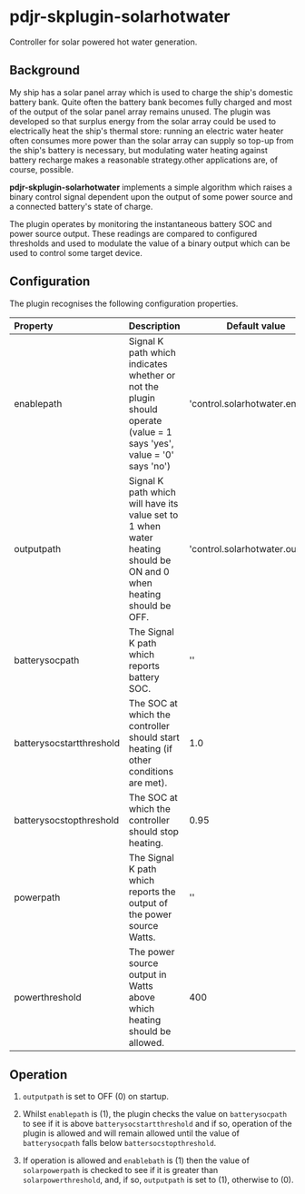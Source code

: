 # pdjr-skplugin-solarhotwater

Controller for solar powered hot water generation.

## Background

My ship has a solar panel array which is used to charge the ship's
domestic battery bank.
Quite often the battery bank becomes fully charged and most of the
output of the solar panel array remains unused.
The plugin was developed so that surplus energy from the solar array
could be used to electrically heat the ship's thermal store: running
an electric water heater often consumes more power than the solar
array can supply so top-up from the ship's battery is necessary, but
modulating water heating against battery recharge makes a reasonable
strategy.other
applications are, of course, possible.

**pdjr-skplugin-solarhotwater** implements a simple algorithm which
raises a binary control signal dependent upon the output of some
power source and a connected battery's state of charge.



The plugin operates by monitoring the instantaneous battery SOC and
power source output.
These readings are compared to configured thresholds and used to
modulate the value of a binary output which can be used to control
some target device.

## Configuration

The plugin recognises the following configuration properties.

Property                 | Description | Default value
:----------------------- | :--- | ---
enablepath               | Signal K path which indicates whether or not the plugin should operate (value = 1 says 'yes', value = '0' says 'no') | 'control.solarhotwater.enabled'
outputpath               | Signal K path which will have its value set to 1 when water heating should be ON and 0 when heating should be OFF. | 'control.solarhotwater.output'
batterysocpath           | The Signal K path which reports battery SOC. | ''
batterysocstartthreshold | The SOC at which the controller should start heating (if other conditions are met). | 1.0
batterysocstopthreshold  | The SOC at which the controller should stop heating. | 0.95
powerpath                | The Signal K path which reports the output of the power source Watts. | ''
powerthreshold           | The power source output in Watts above which heating should be allowed. | 400

## Operation

1. ```outputpath``` is set to OFF (0) on startup.

2. Whilst ```enablepath``` is (1), the plugin checks the value on
   ```batterysocpath``` to see if it is above
   ```batterysocstartthreshold``` and if so, operation of the plugin
   is allowed and will remain allowed until the value of
   ```batterysocpath``` falls below ```battersocstopthreshold```.

3. If operation is allowed and ```enablebath``` is (1) then the value
   of ```solarpowerpath``` is checked to see if it is greater than
   ```solarpowerthreshold```, and, if so, ```outputpath``` is set to
   (1), otherwise to (0).
